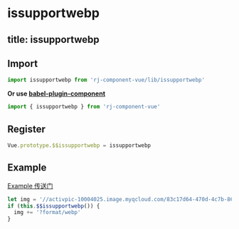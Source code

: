 # issupportwebp

title: issupportwebp
---

## Import

``` js
import issupportwebp from 'rj-component-vue/lib/issupportwebp'
```

**Or use [babel-plugin-component](https://www.npmjs.com/package/babel-plugin-component)**

``` js
import { issupportwebp } from 'rj-component-vue'
```

## Register

``` js
Vue.prototype.$$issupportwebp = issupportwebp
```

## Example

[Example 传送门](//zhouyu1993.github.io/rjcv/issupportwebp)

``` js
let img = '//activpic-10004025.image.myqcloud.com/83c17d64-470d-4c7b-8671-13f23af581f4'
if (this.$$issupportwebp()) {
  img += '?format/webp'
}
```
